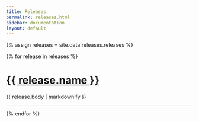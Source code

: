 ```yaml
---
title: Releases
permalink: releases.html
sidebar: documentation
layout: default
---
```


<link rel="stylesheet" href="{{ site.baseurl }}/css/publications.css">

{% assign releases = site.data.releases.releases %}

{% for release in releases %}

<h1><a href="{{ release.html_url }}">{{ release.name }}</a></h1>
{{ release.body | markdownify }}
<hr>

{% endfor %}